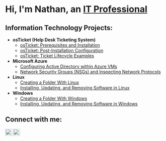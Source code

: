 <h1>Hi, I'm Nathan, an <a href="https://www.linkedin.com/in/nathansom/">IT Professional</a></h1>

<h2>Information Technology Projects:</h2>

- <b>osTicket (Help Desk Ticketing System)</b>
  - [osTicket: Prerequisites and Installation](https://github.com/n8som/osticket-prereqs)
  - [osTicket: Post-Installation Configuration](https://github.com/n8som/post-install-config)
  - [osTicket: Ticket Lifecycle Examples](https://github.com/n8som/ticket-lifecycle)
- <b>Microsoft Azure</b>
  - [Configuring Active Directory within Azure VMs](https://github.com/n8som/configure-ad)
  - [Network Security Groups (NSGs) and Inspecting Network Protocols](https://github.com/n8som/azure-network-protocols)
- <b>Linux</b>
  - [Creating a Folder With Linux](https://github.com/n8som/Creating-a-Folder-with-Linux)
  - [Installing, Updating, and Removing Software in Linux](https://github.com/n8som/Installing-Updating-and-Removing-Software-in-Linux)
- <b>Windows</b>
  - [Creating a Folder With Windows](https://github.com/n8som/Creating-a-Folder-With-Windows)
  - [Installing, Updating, and Removing Software in Windows](https://github.com/n8som/Installing-Updating-and-Removing-Software-in-Windows)
    
<h2>Connect with me:</h2>

[<img align="left" alt="Josh | LinkedIn" width="22px" src="https://cdn.jsdelivr.net/npm/simple-icons@v3/icons/linkedin.svg" />][linkedin]
[<img align="left" alt="Josh | Instagram" width="22px" src="https://cdn.jsdelivr.net/npm/simple-icons@v3/icons/instagram.svg" />][instagram]


[instagram]: https://www.instagram.com/nathansom
[linkedin]: https://www.linkedin.com/in/nathansom/
